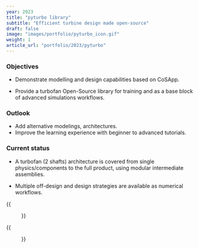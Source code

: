 ```yaml
---
year: 2023
title: "pyturbo library"
subtitle: "Efficient turbine design made open-source"
draft: false
image: "images/portfolio/pyturbo_icon.gif"
weight: 1
article_url: "portfolio/2023/pyturbo"
---
```


<div class='row'>
    <div class='col-7 '>

### Objectives

- Demonstrate modelling and design capabilities based on CoSApp.

- Provide a turbofan Open-Source library for training and as a base block of advanced simulations workflows.


### Outlook

- Add alternative modelings, architectures.
- Improve the learning experience with beginner to advanced tutorials.

### Current status

- A turbofan (2 shafts) architecture is covered from single physics/components to the full product, using modular intermediate assemblies.

- Multiple off-design and design strategies are available as numerical workflows.

    </div>
    <div class='col-5' text-align='center'>
        <div class='row'>
            {{<figure src=/images/portfolio/pyturbo_icon.gif width="500">}}
        </div>
        <div class='row'>
            {{<figure src=/images/portfolio/pyturbo_aircraft.png width="500">}}
        </div>
    </div>
</div>